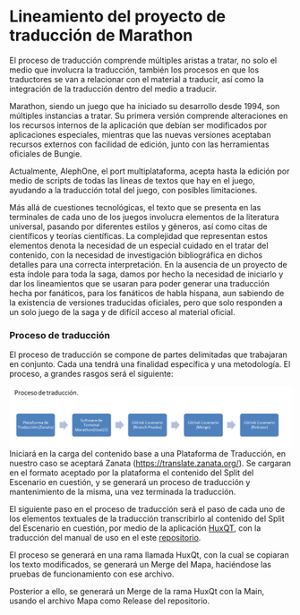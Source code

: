 # Lineamiento del proyecto de traducción de Marathon

El proceso de traducción comprende múltiples aristas a tratar, no solo el medio que involucra la traducción, también los procesos en que los traductores se van a relacionar con el material a traducir, así como la integración de la traducción dentro del medio a traducir.

Marathon, siendo un juego que ha iniciado su desarrollo desde 1994, son múltiples instancias a tratar. Su primera versión comprende alteraciones en los recursos internos de la aplicación que debían ser modificados por aplicaciones especiales, mientras que las nuevas versiones aceptaban recursos externos con facilidad de edición, junto con las herramientas oficiales de Bungie.

Actualmente, AlephOne, el port multiplataforma, acepta hasta la edición por medio de scripts de todas las líneas de textos que hay en el juego, ayudando a la traducción total del juego, con posibles limitaciones.

Más allá de cuestiones tecnológicas, el texto que se presenta en las terminales de cada uno de los juegos involucra elementos de la literatura universal, pasando por diferentes estilos y géneros, así como citas de científicos y teorías científicas. La complejidad que representan estos elementos denota la necesidad de un especial cuidado en el tratar del contenido, con la necesidad de investigación bibliográfica en dichos detalles para una correcta interpretación.
En la ausencia de un proyecto de esta índole para toda la saga, damos por hecho la necesidad de iniciarlo y dar los lineamientos que se usaran para poder generar una traducción hecha por fanáticos, para los fanáticos de habla hispana, aun sabiendo de la existencia de versiones traducidas oficiales, pero que solo responden a un solo juego de la saga y de difícil acceso al material oficial.

### Proceso de traducción

El proceso de traducción se compone de partes delimitadas que trabajaran en conjunto. Cada una tendrá una finalidad específica y una metodología. El proceso, a grandes rasgos será el siguiente:
 
![This is an image](https://raw.githubusercontent.com/exequielpagliari/MarathonTraduccion/main/procesoTraduccion.png)
Iniciará en la carga del contenido base a una Plataforma de Traducción, en nuestro caso se aceptará Zanata (https://translate.zanata.org/). Se cargaran en el formato aceptado por la plataforma el contenido del Split del Escenario en cuestión, y se generará un proceso de traducción y mantenimiento de la misma, una vez terminada la traducción.

El siguiente paso en el proceso de traducción será el paso de cada uno de los elementos textuales de la traducción transcribirlo al contenido del Split del Escenario en cuestión, por medio de la aplicación [HuxQT](https://github.com/janos-ijgyarto/HuxQt), con la traducción del manual de uso en el este [repositorio](https://github.com/exequielpagliari/HuxQt/tree/espanol).

El proceso se generará en una rama llamada HuxQt, con la cual se copiaran los texto modificados, se generará un Merge del Mapa, haciéndose las pruebas de funcionamiento con ese archivo.

Posterior a ello, se generará un Merge de la rama HuxQt con la Main, usando el archivo Mapa como Release del repositorio.

